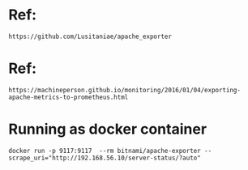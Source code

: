 
# Ref:
    https://github.com/Lusitaniae/apache_exporter

# Ref:
    https://machineperson.github.io/monitoring/2016/01/04/exporting-apache-metrics-to-prometheus.html

# Running as docker container

```
docker run -p 9117:9117  --rm bitnami/apache-exporter --scrape_uri="http://192.168.56.10/server-status/?auto"

```

